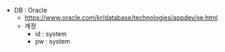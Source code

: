 - DB : Oracle 
    - https://www.oracle.com/kr/database/technologies/appdev/xe.html
    - 계정
        - id : system
        - pw : system